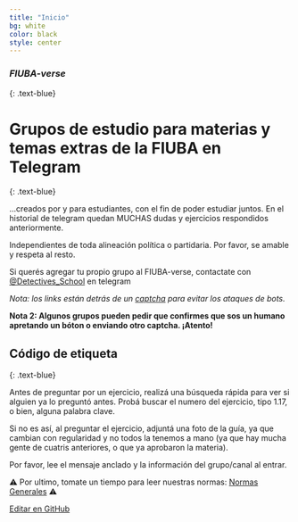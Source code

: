 ```yaml
---
title: "Inicio"
bg: white
color: black
style: center
---
```


### *FIUBA-verse*
{: .text-blue}

<span class="fa-stack subtlecircle" style="font-size:100px; background:rgba(169,223,247,0.1)">
  <i class="fa fa-circle fa-stack-2x text-white"></i>
  <i class="fab fa-telegram fa-stack-1x text-blue"></i>
</span>

# Grupos de estudio para materias y temas extras de la  FIUBA en Telegram
{: .text-blue}


...creados por y para estudiantes, con el fin de poder estudiar juntos. En el historial de telegram quedan MUCHAS dudas y ejercicios
respondidos anteriormente.

Independientes de toda alineación política o partidaria. Por favor, se amable y respeta al resto.

Si querés agregar tu propio grupo al FIUBA-verse, contactate con [@Detectives_School](https://t.me/Detectives_School) en telegram

*Nota: los links están detrás de un [captcha](https://www.protectyourlinks.com/) para evitar los ataques de bots.*

**Nota 2: Algunos grupos pueden pedir que confirmes que sos un humano apretando un bóton o enviando otro captcha. ¡Atento!**

## Código de etiqueta
{: .text-blue}

Antes de preguntar por un ejercicio, realizá una búsqueda rápida para ver si alguien ya lo preguntó antes. Probá buscar el numero del ejercicio, tipo 1.17, o bien, alguna palabra clave.

Si no es así, al preguntar el ejercicio, adjuntá una foto de la guía, ya que cambian con regularidad y no todos la tenemos a mano (ya que hay mucha gente de cuatris anteriores, o que ya aprobaron la materia).

Por favor, lee el mensaje anclado y la información del grupo/canal al entrar.

⚠️ Por ultimo, tomate un tiempo para leer nuestras normas: [Normas Generales](https://telegra.ph/Normas-Generales-03-27) ⚠️

<span class="editongithub">
	<a href="{{site.github.repository_url}}/blob/master/{{page.path}}">
		<i class="fas fa-pen"></i> Editar en GitHub
	</a>
</span>
